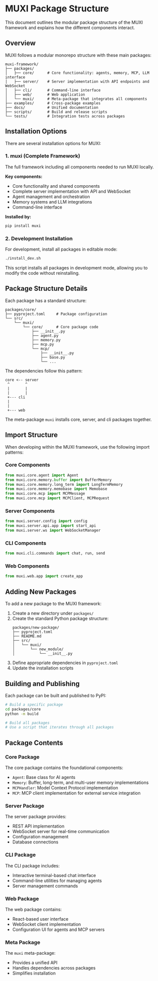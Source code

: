 # MUXI Package Structure

This document outlines the modular package structure of the MUXI framework and explains how the different components interact.

## Overview

MUXI follows a modular monorepo structure with these main packages:

```
muxi-framework/
├── packages/
│   ├── core/      # Core functionality: agents, memory, MCP, LLM interface
│   ├── server/    # Server implementation with API endpoints and WebSocket
│   ├── cli/       # Command-line interface
│   ├── web/       # Web application
│   └── muxi/      # Meta-package that integrates all components
├── examples/      # Cross-package examples
├── docs/          # Unified documentation
├── scripts/       # Build and release scripts
└── tests/         # Integration tests across packages
```

## Installation Options

There are several installation options for MUXI:

### 1. muxi (Complete Framework)

The full framework including all components needed to run MUXI locally.

**Key components:**
- Core functionality and shared components
- Complete server implementation with API and WebSocket
- Agent management and orchestration
- Memory systems and LLM integrations
- Command-line interface

**Installed by:**
```bash
pip install muxi
```

### 2. Development Installation

For development, install all packages in editable mode:

```bash
./install_dev.sh
```

This script installs all packages in development mode, allowing you to modify the code without reinstalling.

## Package Structure Details

Each package has a standard structure:

```
packages/core/
├── pyproject.toml     # Package configuration
└── src/
    └── muxi/
        └── core/      # Core package code
            ├── __init__.py
            ├── agent.py
            ├── memory.py
            ├── mcp.py
            └── mcp/
                ├── __init__.py
                ├── base.py
                └── ...
```

The dependencies follow this pattern:

```
core <-- server
 ^       ^
 |       |
 |       |
 +--- cli
 |
 |
 +--- web
```

The meta-package `muxi` installs core, server, and cli packages together.

## Import Structure

When developing within the MUXI framework, use the following import patterns:

### Core Components
```python
from muxi.core.agent import Agent
from muxi.core.memory.buffer import BufferMemory
from muxi.core.memory.long_term import LongTermMemory
from muxi.core.memory.memobase import Memobase
from muxi.core.mcp import MCPMessage
from muxi.core.mcp import MCPClient, MCPRequest
```

### Server Components
```python
from muxi.server.config import config
from muxi.server.api.app import start_api
from muxi.server.ws import WebSocketManager
```

### CLI Components
```python
from muxi.cli.commands import chat, run, send
```

### Web Components
```python
from muxi.web.app import create_app
```

## Adding New Packages

To add a new package to the MUXI framework:

1. Create a new directory under `packages/`
2. Create the standard Python package structure:
   ```
   packages/new-package/
   ├── pyproject.toml
   ├── README.md
   ├── src/
   │   └── muxi/
   │       └── new_module/
   │           └── __init__.py
   ```
3. Define appropriate dependencies in `pyproject.toml`
4. Update the installation scripts

## Building and Publishing

Each package can be built and published to PyPI:

```bash
# Build a specific package
cd packages/core
python -m build

# Build all packages
# Use a script that iterates through all packages
```

## Package Contents

### Core Package
The core package contains the foundational components:
- `Agent`: Base class for AI agents
- `Memory`: Buffer, long-term, and multi-user memory implementations
- `MCPHandler`: Model Context Protocol implementation
- `MCP`: MCP client implementation for external service integration

### Server Package
The server package provides:
- REST API implementation
- WebSocket server for real-time communication
- Configuration management
- Database connections

### CLI Package
The CLI package includes:
- Interactive terminal-based chat interface
- Command-line utilities for managing agents
- Server management commands

### Web Package
The web package contains:
- React-based user interface
- WebSocket client implementation
- Configuration UI for agents and MCP servers

### Meta Package
The `muxi` meta-package:
- Provides a unified API
- Handles dependencies across packages
- Simplifies installation
